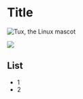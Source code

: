 # Title

![Tux, the Linux mascot](https://en.wikipedia.org/wiki/Sunset#/media/File:Anatomy_of_a_Sunset-2.jpg)

![](https://images.unsplash.com/photo-1422493757035-1e5e03968f95?q=80&w=2008&auto=format&fit=crop&ixlib=rb-4.0.3&ixid=M3wxMjA3fDB8MHxwaG90by1wYWdlfHx8fGVufDB8fHx8fA%3D%3D)


## List
- 1
- 2
